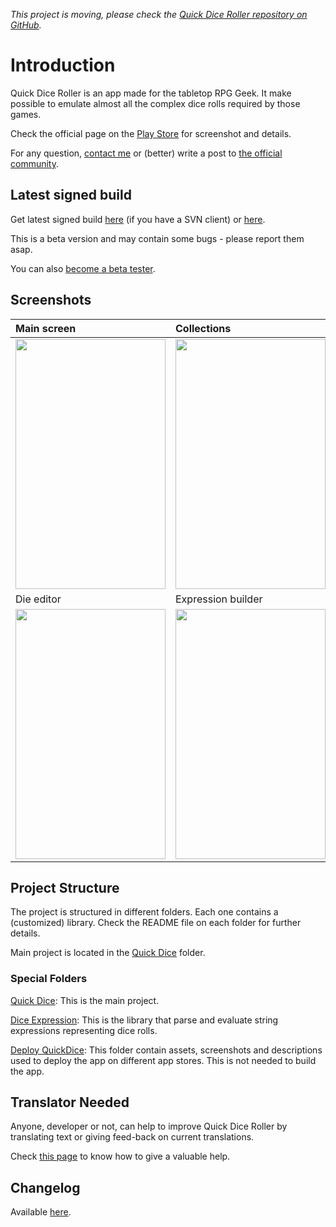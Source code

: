 _This project is moving, please check the [Quick Dice Roller repository on GitHub](https://github.com/Ohmnibus/quick-dice-roller)._

# Introduction #
Quick Dice Roller is an app made for the tabletop RPG Geek. It make possible to emulate almost all the complex dice rolls required by those games.

Check the official page on the [Play Store](https://play.google.com/store/apps/details?id=ohm.quickdice) for screenshot and details.

For any question, [contact me](mailto:ohmnibus@gmail.com) or (better) write a post to [the official community](https://plus.google.com/communities/103741122374648637652).

## Latest signed build ##

Get latest signed build [here](https://quick-dice-roller.googlecode.com/svn/trunk/Deploy%20QuickDice/Quick%20Dice.apk) (if you have a SVN client) or [here](https://drive.google.com/file/d/0B15kicF_TRmpQ1JCVEd2VjZrNjQ/edit?usp=sharing).

This is a beta version and may contain some bugs - please report them asap.

You can also [become a beta tester](http://goo.gl/UuJBSO).

## Screenshots ##

| Main screen | Collections |
|:------------|:------------|
| <img src='https://quick-dice-roller.googlecode.com/svn/trunk/Deploy%20QuickDice/SS-01.jpg' width='240' height='400' /> | <img src='https://quick-dice-roller.googlecode.com/svn/trunk/Deploy%20QuickDice/SS-02.jpg' width='240' height='400' /> |
| Die editor  | Expression builder |
| <img src='https://quick-dice-roller.googlecode.com/svn/trunk/Deploy%20QuickDice/SS-07.jpg' width='240' height='400' /> | <img src='https://quick-dice-roller.googlecode.com/svn/trunk/Deploy%20QuickDice/SS-05.jpg' width='240' height='400' /> |

## Project Structure ##

The project is structured in different folders. Each one contains a (customized) library. Check the README file on each folder for further details.

Main project is located in the [Quick Dice](https://code.google.com/p/quick-dice-roller/source/browse/#svn%2Ftrunk%2FQuick%20Dice) folder.

### Special Folders ###

[Quick Dice](https://code.google.com/p/quick-dice-roller/source/browse/#svn%2Ftrunk%2FQuick%20Dice): This is the main project.

[Dice Expression](https://code.google.com/p/quick-dice-roller/source/browse/#svn%2Ftrunk%2FDice%20Expression): This is the library that parse and evaluate string expressions representing dice rolls.

[Deploy QuickDice](https://code.google.com/p/quick-dice-roller/source/browse/#svn%2Ftrunk%2FDeploy%20QuickDice): This folder contain assets, screenshots and descriptions used to deploy the app on different app stores. This is not needed to build the app.

## Translator Needed ##
Anyone, developer or not, can help to improve Quick Dice Roller by translating text or giving feed-back on current translations.

Check [this page](https://code.google.com/p/quick-dice-roller/wiki/Translations) to know how to give a valuable help.

## Changelog ##
Available [here](https://quick-dice-roller.googlecode.com/svn/trunk/Deploy%20QuickDice/changelog.txt).
